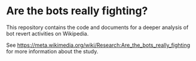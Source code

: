 # Are the bots really fighting?  

This repository contains the code and documents for a deeper analysis of bot revert activities on Wikipedia.

See https://meta.wikimedia.org/wiki/Research:Are_the_bots_really_fighting for more information about the study.


